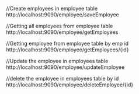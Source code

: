 //Create employees in employee table
http://localhost:9090/employee/saveEmployee

//Getting all employees from employee table
http://localhost:9090/employee/getEmployees

//Getting  employee from employee table by emp id
http://localhost:9090/employee/getEmployees/{id}

//Update the employee in employees table
http://localhost:9090/employee/updateEmployee

//delete the employee in employees table by id
http://localhost:9090/employee/deleteEmployee/{id}
